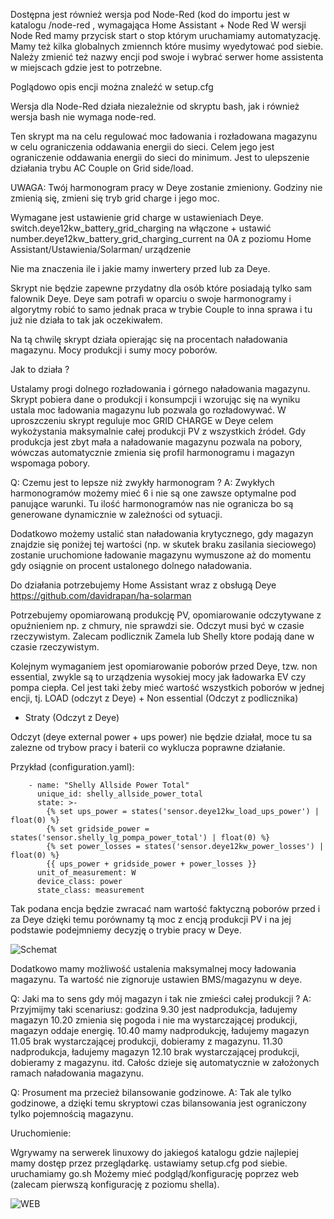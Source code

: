 Dostępna jest również wersja pod Node-Red (kod do importu jest w katalogu /node-red , wymagająca Home Assistant + Node Red
W wersji Node Red mamy przycisk start o stop którym uruchamiamy automatyzację.
Mamy też kilka globalnych zmiennch które musimy wyedytować pod siebie.
Należy zmienić też nazwy encji pod swoje i wybrać serwer home assistenta w miejscach gdzie jest to potrzebne.

Poglądowo opis encji można znaleźć w setup.cfg

Wersja dla Node-Red działa niezależnie od skryptu bash, jak i również wersja bash nie wymaga node-red.


Ten skrypt ma na celu regulować moc ładowania i rozładowana magazynu w celu ograniczenia oddawania energii do sieci.
Celem jego jest ograniczenie oddawania energii do sieci do minimum.
Jest to ulepszenie działania trybu AC Couple on Grid side/load.

UWAGA: Twój harmonogram pracy w Deye zostanie zmieniony. Godziny nie zmienią się, zmieni się tryb grid charge i jego moc.

Wymagane jest ustawienie grid charge w ustawieniach Deye.
switch.deye12kw_battery_grid_charging na włączone + ustawić number.deye12kw_battery_grid_charging_current na 0A
z poziomu Home Assistant/Ustawienia/Solarman/ urządzenie

Nie ma znaczenia ile i jakie mamy inwertery przed lub za Deye.

Skrypt nie będzie zapewne przydatny dla osób które posiadają tylko sam falownik Deye. Deye sam potrafi w oparciu
o swoje harmonogramy i algorytmy robić to samo jednak praca w trybie Couple to inna sprawa i tu już nie działa
to tak jak oczekiwałem.

Na tą chwilę skrypt działa opierając się na procentach naładowania magazynu.
Mocy produkcji i sumy mocy poborów.

Jak to działa ?

Ustalamy progi dolnego rozładowania i górnego naładowania magazynu. Skrypt pobiera dane o produkcji i konsumpcji i wzorując się na wyniku
ustala moc ładowania magazynu lub pozwala go rozładowywać. W uproszczeniu skrypt reguluje moc GRID CHARGE w Deye celem wykożystania maksymalnie
całej produkcji PV z wszystkich źródeł. Gdy produkcja jest zbyt mała a naładowanie magazynu pozwala na pobory, wówczas automatycznie zmienia
się profil harmonogramu i magazyn wspomaga pobory.

Q: Czemu jest to lepsze niż zwykły harmonogram ?
A: Zwykłych harmonogramów możemy mieć 6 i nie są one zawsze optymalne pod panujące warunki. Tu ilość harmonogramów nas nie ogranicza bo są generowane dynamicznie w zależności
od sytuacji.

Dodatkowo możemy ustalić stan naładowania krytycznego, gdy magazyn znajdzie się poniżej tej wartości (np. w skutek braku zasilania sieciowego)
zostanie uruchomione ładowanie magazynu wymuszone aż do momentu gdy osiągnie on procent ustalonego dolnego naładowania.

Do działania potrzebujemy Home Assistant wraz z obsługą Deye https://github.com/davidrapan/ha-solarman

Potrzebujemy opomiarowaną produkcję PV, opomiarowanie odczytywane z opuźnieniem np. z chmury, nie sprawdzi sie.
Odczyt musi być w czasie rzeczywistym.
Zalecam podlicznik Zamela lub Shelly ktore podają dane w czasie rzeczywistym.

Kolejnym wymaganiem jest opomiarowanie poborów przed Deye, tzw. non essential, zwykle są to urządzenia wysokiej mocy jak ładowarka EV czy pompa ciepła.
Cel jest taki żeby mieć wartość wszystkich poborów w jednej encji, tj. LOAD (odczyt z Deye) + Non essential (Odczyt z podlicznika)
+ Straty (Odczyt z Deye)

Odczyt (deye external power + ups power) nie będzie działał, moce tu sa zalezne od trybow pracy i baterii co wyklucza
poprawne działanie.


Przykład (configuration.yaml):
```
    - name: "Shelly Allside Power Total"
      unique_id: shelly_allside_power_total
      state: >-
        {% set ups_power = states('sensor.deye12kw_load_ups_power') | float(0) %}
        {% set gridside_power = states('sensor.shelly_lg_pompa_power_total') | float(0) %}
        {% set power_losses = states('sensor.deye12kw_power_losses') | float(0) %}
        {{ ups_power + gridside_power + power_losses }}
      unit_of_measurement: W
      device_class: power
      state_class: measurement
```

Tak podana encja będzie zwracać nam wartość faktyczną poborów przed i za Deye dzięki temu porównamy tą moc 
z encją produkcji PV i na jej podstawie podejmniemy decyzję o trybie pracy w Deye.


![Schemat](images/deye_offload.png)

Dodatkowo mamy możliwość ustalenia maksymalnej mocy ładowania magazynu. Ta wartość nie zignoruje ustawien BMS/magazynu w deye.

Q: Jaki ma to sens gdy mój magazyn i tak nie zmieści całej produkcji ?
A: Przyjmijmy taki scenariusz:
godzina 
9.30 jest nadprodukcja, ładujemy magazyn
10.20 zmienia się pogoda i nie ma wystarczającej produkcji, magazyn oddaje energię.
10.40 mamy nadprodukcję, ładujemy magazyn
11.05 brak wystarczającej produkcji, dobieramy z magazynu.
11.30 nadprodukcja, ładujemy magazyn
12.10 brak wystarczającej produkcji, dobieramy z magazynu.
itd.
Całośc dzieje się automatycznie w założonych ramach naładowania magazynu.

Q: Prosument ma przecież bilansowanie godzinowe.
A: Tak ale tylko godzinowe, a dzięki temu skryptowi czas bilansowania jest ograniczony tylko pojemnością magazynu.


Uruchomienie:

Wgrywamy na serwerek linuxowy do jakiegoś katalogu gdzie najlepiej mamy dostęp przez przeglądarkę. ustawiamy setup.cfg pod siebie. uruchamiamy go.sh
Możemy mieć podgląd/konfigurację poprzez web (zalecam pierwszą konfigurację z poziomu shella).

![WEB](images/deye_ha.png)

